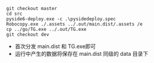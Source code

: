 ```
git checkout master
cd src
pyside6-deploy.exe -c .\pysidedeploy.spec
Robocopy.exe ./.assets ../.out/main.dist/.assets /e
cp ../go/TG.exe ../.out/TG.exe
git checkout dev
```

- 首次分发 main.dist 和 TG.exe即可
- 运行中产生的数据将保存在 main.dist 同级的 data 目录下